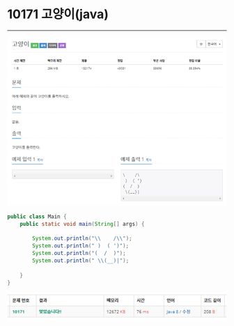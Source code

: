 # 10171 고양이(java)
------------------------
![문제](../img/10171.PNG)
~~~java
public class Main {
	public static void main(String[] args) {
		
		System.out.println("\\    /\\");
		System.out.println(" )  ( ')");
		System.out.println("(  /  )");
		System.out.println(" \\(__)|");
		
	}
}
~~~
![결과](../img/10171_R.PNG)
